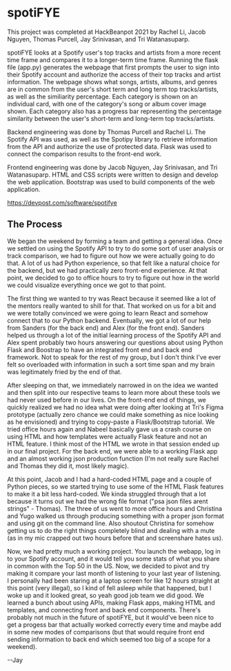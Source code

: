 # spotiFYE

This project was completed at HackBeanpot 2021 by Rachel Li, Jacob Nguyen, Thomas Purcell, Jay Srinivasan, and Tri Watanasuparp.

spotiFYE looks at a Spotify user's top tracks and artists from a more recent time frame and compares it to a longer-term time frame. Running the flask file (app.py) generates the webpage that first prompts the user to sign into their Spotify account and authorize the access of their top tracks and artist information. The webpage shows what songs, artists, albums, and genres are in common from the user's short term and long term top tracks/artists, as well as the similiarity percentage. Each category is shown on an individual card, with one of the category's song or album cover image shown. Each category also has a progress bar representing the percentage similarity between the user's short-term and long-term top tracks/artists.

Backend engineering was done by Thomas Purcell and Rachel Li. The Spotify API was used, as well as the Spotipy library to retrieve information from the API and authorize the use of protected data. Flask was used to connect the comparison results to the front-end work.

Frontend engineering was done by Jacob Nguyen, Jay Srinivasan, and Tri Watanasuparp. HTML and CSS scripts were written to design and develop the web application. Bootstrap was used to build components of the web application. 

https://devpost.com/software/spotifye 

## The Process
We began the weekend by forming a team and getting a general idea. Once we settled on using the Spotify API to try to do
some sort of user analysis or track comparison, we had to figure out how we were actually going to do that. A lot of us
had Python experience, so that felt like a natural choice for the backend, but we had practically zero front-end
experience. At that point, we decided to go to office hours to try to figure out how in the world we could visualize
everything once we got to that point.

The first thing we wanted to try was React because it seemed like a lot of the mentors really wanted to shill for that.
That worked on us for a bit and we were totally convinced we were going to learn React and somehow connect that to our
Python backend. Eventually, we got a lot of our help from Sanders (for the back end) and Alex (for the front end).
Sanders helped us through a lot of the initial learning process of the Spotify API and Alex spent probably two hours
answering our questions about using Python Flask and Boostrap to have an integrated front end and back end framework.
Not to speak for the rest of my group, but I don't think I've ever felt so overloaded with information in such a sort
time span and my brain was legitimately fried by the end of that.

After sleeping on that, we immediately narrowed in on the idea we wanted and then split into our respective teams to
learn more about these tools we had never used before in our lives. On the front-end end of things, we quickly realized
we had no idea what were doing after looking at Tri's Figma prototype (actually zero chance we could make something as
nice looking as he envisioned) and trying to copy-paste a Flask/Bootstrap tutorial. We tried office hours again and
Nabeel basically gave us a crash course on using HTML and how templates were actually Flask feature and not an HTML
feature. I think most of the HTML we wrote in that session ended up in our final project. For the back end, we were
able to a working Flask app and an almost working json production function (I'm not really sure Rachel and Thomas
they did it, most likely magic).

At this point, Jacob and I had a hard-coded HTML page and a couple of Python pieces, so we started trying to use some of
the HTML Flask features to make it a bit less hard-coded. We kinda struggled through that a lot because it turns out we
had the wrong file format ("psa json files arent strings" - Thomas). The three of us went to more office hours and
Christina and Yugo walked us through producing something with a proper json format and using git on the command line.
Also shoutout Christina for somehow getting us to do the right things completely blind and dealing with a mute
(as in my mic crapped out two hours before that and screenshare hates us).

Now, we had pretty much a working project. You launch the webapp, log in to your Spotify account, and it would tell you
some stats of what you share in common with the Top 50 in the US. Now, we decided to pivot and try making it compare
your last month of listening to your last year of listening. I personally had been staring at a laptop screen for like
12 hours straight at this point (very illegal), so I kind of fell asleep while that happened, but I woke up and it
looked great, so yeah good job team we did good. We learned a bunch about using APIs, making Flask apps, making HTML and 
templates, and connecting front and back end components. There's probably not much in the future of spotiFYE, but it 
would've been nice to get a progess bar that actually worked correctly every time and maybe add in some new modes of 
comparisons (but that would require front end sending information to back end which seemed too big of a scope for a weekend).

--Jay
